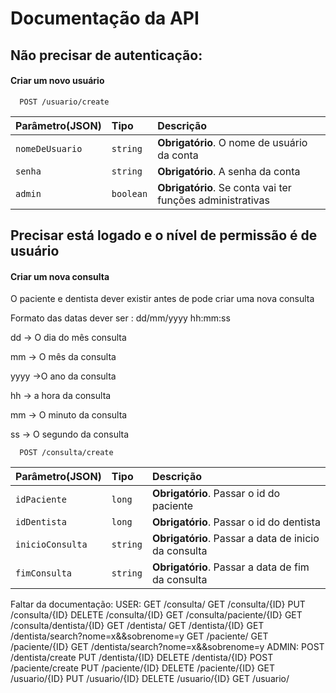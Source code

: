 # Documentação da API

## Não precisar de autenticação:

#### Criar um novo usuário
```http
  POST /usuario/create
```
| Parâmetro(JSON) | Tipo       | Descrição                                                  |
| :---------------| :--------- | :----------------------------------------------------------|
| `nomeDeUsuario` | `string`   | **Obrigatório**. O nome de usuário da conta               |
| `senha`         | `string`   | **Obrigatório**. A senha da conta                         |
| `admin`         | `boolean`  | **Obrigatório**. Se conta vai ter funções administrativas |

## Precisar está logado e o nível de permissão é de usuário

#### Criar um nova consulta
O paciente e dentista dever existir antes de pode criar uma nova consulta

Formato das datas dever ser : dd/mm/yyyy hh:mm:ss

dd -> O dia do mês consulta

mm -> O mês da consulta

yyyy ->O  ano da consulta

hh -> a hora da consulta

mm -> O minuto da consulta

ss -> O segundo da consulta

```http
  POST /consulta/create
```
| Parâmetro(JSON)  | Tipo       | Descrição                                                  |
| :----------------| :--------- | :----------------------------------------------------------|
| `idPaciente`     | `long`     | **Obrigatório**. Passar o id do paciente                   |
| `idDentista`     | `long`     | **Obrigatório**. Passar o id do dentista                   |
| `inicioConsulta` | `string`   | **Obrigatório**. Passar a data de inicio da consulta       |
| `fimConsulta`    | `string`   | **Obrigatório**. Passar a data de fim da consulta          |  


Faltar da documentação:
USER:
    GET /consulta/
    GET /consulta/{ID}
    PUT /consulta/{ID}
    DELETE /consulta/{ID}
    GET /consulta/paciente/{ID}
    GET /consulta/dentista/{ID}
    GET /dentista/
    GET /dentista/{ID}
    GET /dentista/search?nome=x&&sobrenome=y
    GET /paciente/
    GET /paciente/{ID}
    GET /dentista/search?nome=x&&sobrenome=y
ADMIN:
    POST /dentista/create
    PUT /dentista/{ID}
    DELETE /dentista/{ID}
    POST /paciente/create
    PUT /paciente/{ID}
    DELETE /paciente/{ID}
    GET /usuario/{ID}
    PUT /usuario/{ID}
    DELETE /usuario/{ID}
    GET /usuario/
